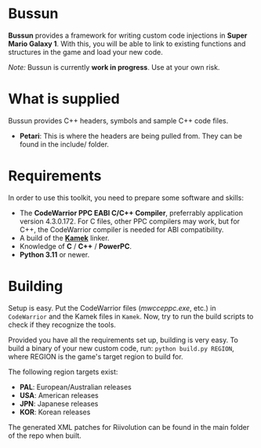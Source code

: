 # Bussun
**Bussun** provides a framework for writing custom code injections in **Super Mario Galaxy 1**. With this, you will be able to link to existing functions and structures in the game and load your new code.

*Note:* Bussun is currently **work in progress**. Use at your own risk.

# What is supplied
Bussun provides C++ headers, symbols and sample C++ code files.

- **Petari**: This is where the headers are being pulled from. They can be found in the include/ folder.

# Requirements
In order to use this toolkit, you need to prepare some software and skills:

- The **CodeWarrior PPC EABI C/C++ Compiler**, preferrably application version 4.3.0.172. For C files, other PPC compilers may work, but for C++, the CodeWarrior compiler is needed for ABI compatibility.
- A build of the [**Kamek**](https://github.com/Treeki/Kamek) linker.
- Knowledge of **C** / **C++** / **PowerPC**.
- **Python 3.11** or newer.

# Building
Setup is easy. Put the CodeWarrior files (*mwcceppc.exe*, etc.) in ``CodeWarrior`` and the Kamek files in ``Kamek``. Now, try to run the build scripts to check if they recognize the tools.

Provided you have all the requirements set up, building is very easy. To build a binary of your new custom code, run:
```python build.py REGION```, where REGION is the game's target region to build for.

The following region targets exist:
- **PAL**: European/Australian releases
- **USA**: American releases
- **JPN**: Japanese releases
- **KOR**: Korean releases

The generated XML patches for Riivolution can be found in the main folder of the repo when built.
